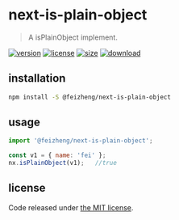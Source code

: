 # next-is-plain-object
> A isPlainObject implement.

[![version][version-image]][version-url]
[![license][license-image]][license-url]
[![size][size-image]][size-url]
[![download][download-image]][download-url]

## installation
```bash
npm install -S @feizheng/next-is-plain-object
```

## usage
```js
import '@feizheng/next-is-plain-object';

const v1 = { name: 'fei' };
nx.isPlainObject(v1);   //true
```

## license
Code released under [the MIT license](https://github.com/afeiship/next-is-plain-object/blob/master/LICENSE.txt).

[version-image]: https://img.shields.io/npm/v/@feizheng/next-is-plain-object
[version-url]: https://npmjs.org/package/@feizheng/next-is-plain-object

[license-image]: https://img.shields.io/npm/l/@feizheng/next-is-plain-object
[license-url]: https://github.com/afeiship/next-is-plain-object/blob/master/LICENSE.txt

[size-image]: https://img.shields.io/bundlephobia/minzip/@feizheng/next-is-plain-object
[size-url]: https://github.com/afeiship/next-is-plain-object/blob/master/dist/next-is-plain-object.min.js

[download-image]: https://img.shields.io/npm/dm/@feizheng/next-is-plain-object
[download-url]: https://www.npmjs.com/package/@feizheng/next-is-plain-object
